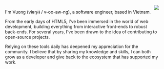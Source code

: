 <img src="https://github-contribution-stats.vercel.app/api/?username=vuon9" align="right" />

I'm Vuong (vɨəŋ˧˧ / v-oo-aw-ng), a software engineer, based in Vietnam.

From the early days of HTML5, I've been immersed in the world of web development, building everything from interactive front-ends to robust back-ends.
For several years, I've been drawn to the idea of contributing to open-source projects. 

Relying on these tools daily has deepened my appreciation for the community. 
I believe that by sharing my knowledge and skills, I can both grow as a developer and give back to the ecosystem that has supported my work.

